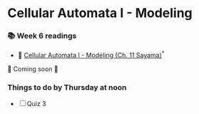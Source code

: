 # Cellular Automata I - Modeling 

<div class="reading-box">
  <h3>📚 Week 6 readings</h3>
  <ul class="reading-list">
    <li><span>📖</span> <a href="https://math.libretexts.org/Bookshelves/Scientific_Computing_Simulations_and_Modeling/Introduction_to_the_Modeling_and_Analysis_of_Complex_Systems_(Sayama)/11%3A_Cellular_Automata_I__Modeling" target="_blank">Cellular Automata I - Modeling (Ch. 11 Sayama)</a><sup>*</sup></li>
  </ul>
</div>

🚧 Coming soon 🚧

<div class="callout-box">
  <h3>Things to do by Thursday at noon</h3>
  <ul class="checklist">
    <li><input type="checkbox" id="task1"><label for="task1">Quiz 3</label></li>
  </ul>
</div>